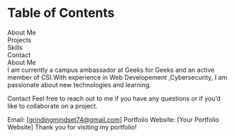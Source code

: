 <h1>Table of Contents</h1>
About Me
<br>
Projects
<br>
Skills
<br>
Contact
<br>
About Me
<br>
I am currently a campus ambassador at Geeks for Geeks and an active member of CSI.With experience in Web Developement ,Cybersecurity, I am passionate about new technologies and learning.

Contact
Feel free to reach out to me if you have any questions or if you’d like to collaborate on a project.

Email: [grindingmindset74@gmail.com]
Portfolio Website: [Your Portfolio Website]
Thank you for visiting my portfolio!

